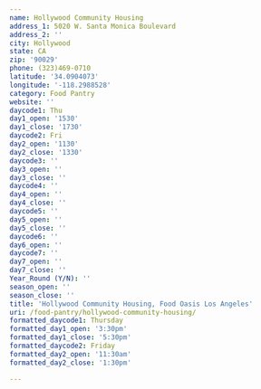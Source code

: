 ```yaml
---
name: Hollywood Community Housing
address_1: 5020 W. Santa Monica Boulevard
address_2: ''
city: Hollywood
state: CA
zip: '90029'
phone: (323)469-0710
latitude: '34.0904073'
longitude: '-118.2988528'
category: Food Pantry
website: ''
daycode1: Thu
day1_open: '1530'
day1_close: '1730'
daycode2: Fri
day2_open: '1130'
day2_close: '1330'
daycode3: ''
day3_open: ''
day3_close: ''
daycode4: ''
day4_open: ''
day4_close: ''
daycode5: ''
day5_open: ''
day5_close: ''
daycode6: ''
day6_open: ''
daycode7: ''
day7_open: ''
day7_close: ''
Year_Round (Y/N): ''
season_open: ''
season_close: ''
title: 'Hollywood Community Housing, Food Oasis Los Angeles'
uri: /food-pantry/hollywood-community-housing/
formatted_daycode1: Thursday
formatted_day1_open: '3:30pm'
formatted_day1_close: '5:30pm'
formatted_daycode2: Friday
formatted_day2_open: '11:30am'
formatted_day2_close: '1:30pm'

---
```

